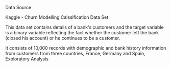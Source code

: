 
Data Source

Kaggle - Churn Modelling Calssification Data Set

This data set contains details of a bank's customers and the target variable is a binary variable reflecting the fact whether the customer left the bank (closed his account) or he continues to be a customer.

It consists of 10,000 records with demographic and bank history information from customers from three countries, France, Germany and Spain,
Exploratory Analysis
